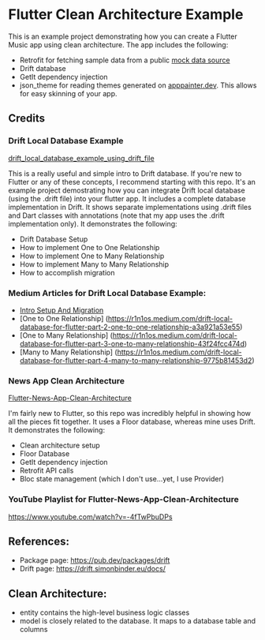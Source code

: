 # Flutter Clean Architecture Example

This is an example project demonstrating how you can create a Flutter Music app using clean architecture. The app includes the following:

* Retrofit for fetching sample data from a public [mock data source](https://mocki.io/v1/50e26bd0-27e6-4183-93fc-ca9da2662366)
* Drift database
* GetIt dependency injection
* json_theme for reading themes generated on [apppainter.dev](https://appainter.dev/). This allows for easy skinning of your app.

## Credits

### Drift Local Database Example

[drift\_local\_database\_example\_using\_drift\_file](https://github.com/r1n1os/drift_local_database_example_using_drift_file)

This is a really useful and simple intro to Drift database. If you're new to Flutter or any of these concepts, I recommend starting with this repo. It's an example project demostrating how you can integrate Drift local database (using the .drift file) into your flutter app. It includes a complete database implementation in Drift. It shows separate implementations using .drift files and Dart classes with annotations (note that my app uses the .drift implementation only). It demonstrates the following:

* Drift Database Setup
* How to implement One to One Relationship
* How to implement One to Many Relationship
* How to implement Many to Many Relationship
* How to accomplish migration

### Medium  Articles for Drift Local Database Example: 

* [Intro Setup And Migration](https://r1n1os.medium.com/drift-local-database-for-flutter-part-1-intro-setup-and-migration-09a64d44f6df)
* [One to One Relationship] (https://r1n1os.medium.com/drift-local-database-for-flutter-part-2-one-to-one-relationship-a3a921a53e55)
* [One to Many Relationship] (https://r1n1os.medium.com/drift-local-database-for-flutter-part-3-one-to-many-relationship-43f24fcc474d)
* [Many to Many Relationship] (https://r1n1os.medium.com/drift-local-database-for-flutter-part-4-many-to-many-relationship-9775b81453d2) 

### News App Clean Architecture

[Flutter-News-App-Clean-Architecture](https://github.com/mahdinazmi/Flutter-News-App-Clean-Architecture)

I'm fairly new to Flutter, so this repo was incredibly helpful in showing how all the pieces fit together. It uses a Floor database, whereas mine uses Drift. It demonstrates the following:

* Clean architecture setup
* Floor Database
* GetIt dependency injection
* Retrofit API calls
* Bloc state management (which I don't use...yet, I use Provider)

### YouTube Playlist for Flutter-News-App-Clean-Architecture

https://www.youtube.com/watch?v=-4fTwPbuDPs

## References:
 * Package page: https://pub.dev/packages/drift
 * Drift page: https://drift.simonbinder.eu/docs/

## Clean Architecture:
 * entity contains the high-level business logic classes
 * model is closely related to the database. It maps to a database table and columns
